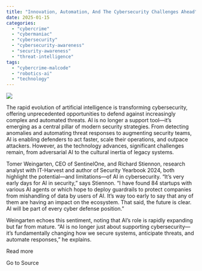 ```yaml
---
title: "Innovation, Automation, And The Cybersecurity Challenges Ahead"
date: 2025-01-15
categories: 
  - "cybercrime"
  - "cybermaniac"
  - "cybersecurity"
  - "cybersecurity-awareness"
  - "security-awareness"
  - "threat-intelligence"
tags: 
  - "cybercrime-malcode"
  - "robotics-ai"
  - "technology"
---
```


![](https://lifeboat.com/blog.images/innovation-automation-and-the-cybersecurity-challenges-ahead.jpg)

The rapid evolution of artificial intelligence is transforming cybersecurity, offering unprecedented opportunities to defend against increasingly complex and automated threats. AI is no longer a support tool—it’s emerging as a central pillar of modern security strategies. From detecting anomalies and automating threat responses to augmenting security teams, AI is enabling defenders to act faster, scale their operations, and outpace attackers. However, as the technology advances, significant challenges remain, from adversarial AI to the cultural inertia of legacy systems.

Tomer Weingarten, CEO of SentinelOne, and Richard Stiennon, research analyst with IT-Harvest and author of Security Yearbook 2024, both highlight the potential—and limitations—of AI in cybersecurity. “It’s very early days for AI in security,” says Stiennon. “I have found 84 startups with various AI agents or which hope to deploy guardrails to protect companies from mishandling of data by users of AI. It’s way too early to say that any of them are having an impact on the ecosystem. That said, the future is clear. AI will be part of every cyber defense position.”

Weingarten echoes this sentiment, noting that AI’s role is rapidly expanding but far from mature. “AI is no longer just about supporting cybersecurity—it’s fundamentally changing how we secure systems, anticipate threats, and automate responses,” he explains.

Read more

Go to Source
